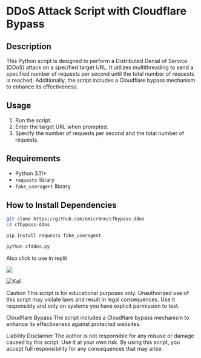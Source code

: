# DDoS Attack Script with Cloudflare Bypass

## Description

This Python script is designed to perform a Distributed Denial of Service (DDoS) attack on a specified target URL. It utilizes multithreading to send a specified number of requests per second until the total number of requests is reached. Additionally, the script includes a Cloudflare bypass mechanism to enhance its effectiveness.

## Usage

1. Run the script.
2. Enter the target URL when prompted.
3. Specify the number of requests per second and the total number of requests.

## Requirements

- Python 3.11+
- `requests` library
- `fake_useragent` library

## How to Install Dependencies

```bash
git clone https://github.com/omicr0nn/cfbypass-ddos
cd cfbypass-ddos
```
```bash
pip install requests fake_useragent
```
```bash
python cfddos.py
```

Also click to use in replit
<p align="left"><a href="https://replit.com/@omicr0n/cfbypass-ddos"><img src="https://skillicons.dev/icons?i=replit"></a></p>

![Kali](https://github.com/omicr0nn/cfbypass-for-ddos/blob/main/cfddos.png)

Caution
This script is for educational purposes only. Unauthorized use of this script may violate laws and result in legal consequences. Use it responsibly and only on systems you have explicit permission to test.

Cloudflare Bypass
The script includes a Cloudflare bypass mechanism to enhance its effectiveness against protected websites.

Liability Disclaimer
The author is not responsible for any misuse or damage caused by this script. Use it at your own risk. By using this script, you accept full responsibility for any consequences that may arise.
